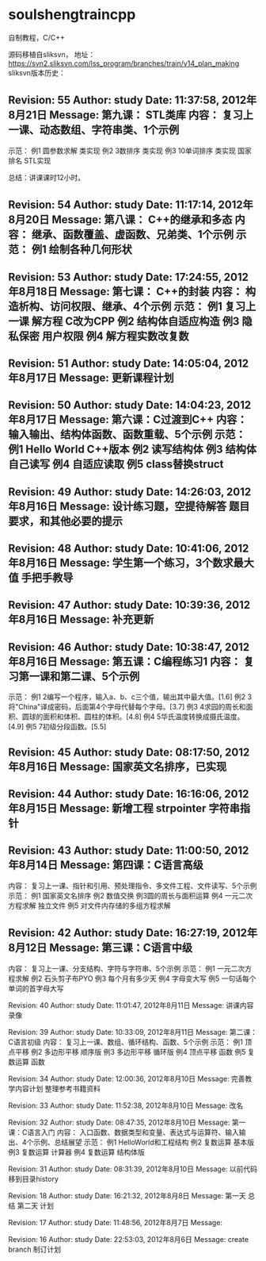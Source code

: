 soulshengtraincpp
=================

自制教程，C/C++

源码移植自sliksvn，
地址：https://svn2.sliksvn.com/lss_program/branches/train/v14_plan_making
sliksvn版本历史：

Revision: 55
Author: study
Date: 11:37:58, 2012年8月21日
Message:
第九课： STL类库
内容：
复习上一课、动态数组、字符串类、1个示例
----
示范：
例1  圆参数求解 类实现
例2	3数排序 类实现
例3	10单词排序 类实现
国家排名 STL实现

总结：讲课课时12小时。


Revision: 54
Author: study
Date: 11:17:14, 2012年8月20日
Message:
第八课： C++的继承和多态
内容：
继承、函数覆盖、虚函数、兄弟类、1个示例
示范：
例1	绘制各种几何形状
----

Revision: 53
Author: study
Date: 17:24:55, 2012年8月18日
Message:
第七课： C++的封装
内容：
构造析构、访问权限、继承、4个示例
示范：
例1	复习上一课 解方程 C改为CPP
例2	结构体自适应构造
例3	隐私保密 用户权限
例4	解方程实数改复数 
----

Revision: 51
Author: study
Date: 14:05:04, 2012年8月17日
Message:
更新课程计划
----

Revision: 50
Author: study
Date: 14:04:23, 2012年8月17日
Message:
第六课：C过渡到C++ 
内容：
输入输出、结构体函数、函数重载、5个示例
示范：
例1	Hello World C++版本
例2	读写结构体
例3	结构体自己读写
例4	自适应读取
例5	class替换struct
----

Revision: 49
Author: study
Date: 14:26:03, 2012年8月16日
Message:
设计练习题，空提待解答
题目要求，和其他必要的提示
----

Revision: 48
Author: study
Date: 10:41:06, 2012年8月16日
Message:
学生第一个练习，3个数求最大值
手把手教导
----

Revision: 47
Author: study
Date: 10:39:36, 2012年8月16日
Message:
补充更新
----

Revision: 46
Author: study
Date: 10:38:47, 2012年8月16日
Message:
第五课：C编程练习1
内容：
复习第一课和第二课、5个示例
----
示范：
例1   2编写一个程序，输入a、b、c三个值，输出其中最大值。[1.6]
例2   3将"China"译成密码，后面第4个字母代替每个字母。[3.7]
例3   4求园的周长和面积、圆球的面积和体积、圆柱的体积。[4.8]
例4   5华氏温度转换成摄氏温度。[4.9]
例5   7初级分段函数。[5.5]


Revision: 45
Author: study
Date: 08:17:50, 2012年8月16日
Message:
国家英文名排序，已实现
----

Revision: 44
Author: study
Date: 16:16:06, 2012年8月15日
Message:
新增工程 strpointer
字符串指针
----

Revision: 43
Author: study
Date: 11:00:50, 2012年8月14日
Message:
第四课：C语言高级
----
内容：
复习上一课、指针和引用、预处理指令、多文件工程、文件读写、5个示例
示范：
例1 国家英文名排序
例2 数值交换
例3圆的周长与面积运算
例4 一元二次方程求解 独立文件
例5 对文件内存储的多组方程求解

Revision: 42
Author: study
Date: 16:27:19, 2012年8月12日
Message:
第三课：C语言中级
----
内容：
复习上一课、分支结构、字符与字符串、5个示例
示范：
例1 一元二次方程求解
例2 石头剪子布PYO
例3 每个月有多少天
例4 字母变大写
例5 一句话每个单词的首字母大写

Revision: 40
Author: study
Date: 11:01:47, 2012年8月11日
Message:
讲课内容录像

Revision: 39
Author: study
Date: 10:33:09, 2012年8月11日
Message:
第二课：C语言初级
内容：
复习上一课、数组、循环结构、函数、5个示例
示范：
例1 顶点平移
例2 多边形平移 顺序版
例3 多边形平移 循环版
例4 顶点平移 函数
例5 复数运算 函数

Revision: 34
Author: study
Date: 12:00:36, 2012年8月10日
Message:
完善教学内容计划
整理参考书籍资料

Revision: 33
Author: study
Date: 11:52:38, 2012年8月10日
Message:
改名

Revision: 32
Author: study
Date: 08:47:35, 2012年8月10日
Message:
第一课：C语言入门
内容：
入口函数、数据类型和变量、表达式与运算符、输入输出、4个示例、总结展望
示范：
例1 HelloWorld和工程结构
例2 复数运算 基本版
例3 复数运算 计算器
例4 复数运算 结构体版

Revision: 31
Author: study
Date: 08:31:39, 2012年8月10日
Message:
以前代码移到目录history

Revision: 18
Author: study
Date: 16:21:32, 2012年8月8日
Message:
第一天 总结
第二天 计划

Revision: 17
Author: study
Date: 11:48:56, 2012年8月7日
Message:

Revision: 16
Author: study
Date: 22:53:03, 2012年8月6日
Message:
create branch
制订计划

